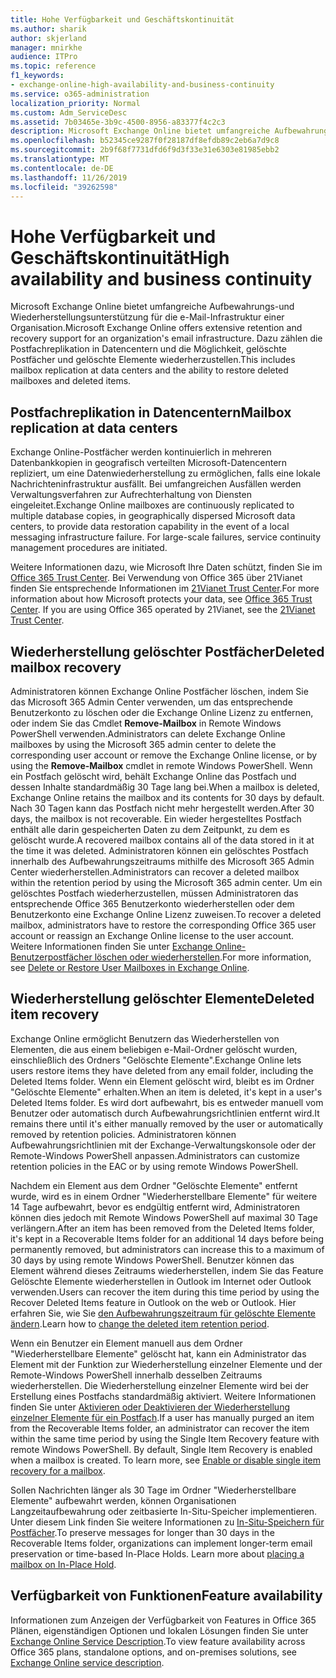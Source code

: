 ```yaml
---
title: Hohe Verfügbarkeit und Geschäftskontinuität
ms.author: sharik
author: skjerland
manager: mnirkhe
audience: ITPro
ms.topic: reference
f1_keywords:
- exchange-online-high-availability-and-business-continuity
ms.service: o365-administration
localization_priority: Normal
ms.custom: Adm_ServiceDesc
ms.assetid: 7b03465e-3b9c-4500-8956-a83377f4c2c3
description: Microsoft Exchange Online bietet umfangreiche Aufbewahrungs-und Wiederherstellungsunterstützung für die e-Mail-Infrastruktur einer Organisation. Dazu zählen die Postfachreplikation in Datencentern und die Möglichkeit, gelöschte Postfächer und gelöschte Elemente wiederherzustellen.
ms.openlocfilehash: b52345ce9287f0f28187df8efdb89c2eb6a7d9c8
ms.sourcegitcommit: 2b9f68f7731dfd6f9d3f33e31e6303e81985ebb2
ms.translationtype: MT
ms.contentlocale: de-DE
ms.lasthandoff: 11/26/2019
ms.locfileid: "39262598"
---
```

# <a name="high-availability-and-business-continuity"></a><span data-ttu-id="6f7e4-104">Hohe Verfügbarkeit und Geschäftskontinuität</span><span class="sxs-lookup"><span data-stu-id="6f7e4-104">High availability and business continuity</span></span>

<span data-ttu-id="6f7e4-105">Microsoft Exchange Online bietet umfangreiche Aufbewahrungs-und Wiederherstellungsunterstützung für die e-Mail-Infrastruktur einer Organisation.</span><span class="sxs-lookup"><span data-stu-id="6f7e4-105">Microsoft Exchange Online offers extensive retention and recovery support for an organization's email infrastructure.</span></span> <span data-ttu-id="6f7e4-106">Dazu zählen die Postfachreplikation in Datencentern und die Möglichkeit, gelöschte Postfächer und gelöschte Elemente wiederherzustellen.</span><span class="sxs-lookup"><span data-stu-id="6f7e4-106">This includes mailbox replication at data centers and the ability to restore deleted mailboxes and deleted items.</span></span>
  
## <a name="mailbox-replication-at-data-centers"></a><span data-ttu-id="6f7e4-107">Postfachreplikation in Datencentern</span><span class="sxs-lookup"><span data-stu-id="6f7e4-107">Mailbox replication at data centers</span></span>

<span data-ttu-id="6f7e4-p103">Exchange Online-Postfächer werden kontinuierlich in mehreren Datenbankkopien in geografisch verteilten Microsoft-Datencentern repliziert, um eine Datenwiederherstellung zu ermöglichen, falls eine lokale Nachrichteninfrastruktur ausfällt. Bei umfangreichen Ausfällen werden Verwaltungsverfahren zur Aufrechterhaltung von Diensten eingeleitet.</span><span class="sxs-lookup"><span data-stu-id="6f7e4-p103">Exchange Online mailboxes are continuously replicated to multiple database copies, in geographically dispersed Microsoft data centers, to provide data restoration capability in the event of a local messaging infrastructure failure. For large-scale failures, service continuity management procedures are initiated.</span></span>
  
<span data-ttu-id="6f7e4-p104">Weitere Informationen dazu, wie Microsoft Ihre Daten schützt, finden Sie im [Office 365 Trust Center](https://go.microsoft.com/fwlink/p/?LinkId=299135). Bei Verwendung von Office 365 über 21Vianet finden Sie entsprechende Informationen im [21Vianet Trust Center](https://www.21vbluecloud.com/office365/trustcenter/onlineservices.mdl).</span><span class="sxs-lookup"><span data-stu-id="6f7e4-p104">For more information about how Microsoft protects your data, see [Office 365 Trust Center](https://go.microsoft.com/fwlink/p/?LinkId=299135). If you are using Office 365 operated by 21Vianet, see the [21Vianet Trust Center](https://www.21vbluecloud.com/office365/trustcenter/onlineservices.mdl).</span></span>
  
## <a name="deleted-mailbox-recovery"></a><span data-ttu-id="6f7e4-112">Wiederherstellung gelöschter Postfächer</span><span class="sxs-lookup"><span data-stu-id="6f7e4-112">Deleted mailbox recovery</span></span>

<span data-ttu-id="6f7e4-113">Administratoren können Exchange Online Postfächer löschen, indem Sie das Microsoft 365 Admin Center verwenden, um das entsprechende Benutzerkonto zu löschen oder die Exchange Online Lizenz zu entfernen, oder indem Sie das Cmdlet **Remove-Mailbox** in Remote Windows PowerShell verwenden.</span><span class="sxs-lookup"><span data-stu-id="6f7e4-113">Administrators can delete Exchange Online mailboxes by using the Microsoft 365 admin center to delete the corresponding user account or remove the Exchange Online license, or by using the **Remove-Mailbox** cmdlet in remote Windows PowerShell.</span></span> <span data-ttu-id="6f7e4-114">Wenn ein Postfach gelöscht wird, behält Exchange Online das Postfach und dessen Inhalte standardmäßig 30 Tage lang bei.</span><span class="sxs-lookup"><span data-stu-id="6f7e4-114">When a mailbox is deleted, Exchange Online retains the mailbox and its contents for 30 days by default.</span></span> <span data-ttu-id="6f7e4-115">Nach 30 Tagen kann das Postfach nicht mehr hergestellt werden.</span><span class="sxs-lookup"><span data-stu-id="6f7e4-115">After 30 days, the mailbox is not recoverable.</span></span> <span data-ttu-id="6f7e4-116">Ein wieder hergestelltes Postfach enthält alle darin gespeicherten Daten zu dem Zeitpunkt, zu dem es gelöscht wurde.</span><span class="sxs-lookup"><span data-stu-id="6f7e4-116">A recovered mailbox contains all of the data stored in it at the time it was deleted.</span></span> <span data-ttu-id="6f7e4-117">Administratoren können ein gelöschtes Postfach innerhalb des Aufbewahrungszeitraums mithilfe des Microsoft 365 Admin Center wiederherstellen.</span><span class="sxs-lookup"><span data-stu-id="6f7e4-117">Administrators can recover a deleted mailbox within the retention period by using the Microsoft 365 admin center.</span></span> <span data-ttu-id="6f7e4-118">Um ein gelöschtes Postfach wiederherzustellen, müssen Administratoren das entsprechende Office 365 Benutzerkonto wiederherstellen oder dem Benutzerkonto eine Exchange Online Lizenz zuweisen.</span><span class="sxs-lookup"><span data-stu-id="6f7e4-118">To recover a deleted mailbox, administrators have to restore the corresponding Office 365 user account or reassign an Exchange Online license to the user account.</span></span> <span data-ttu-id="6f7e4-119">Weitere Informationen finden Sie unter [Exchange Online-Benutzerpostfächer löschen oder wiederherstellen](https://go.microsoft.com/fwlink/p/?LinkId=286992).</span><span class="sxs-lookup"><span data-stu-id="6f7e4-119">For more information, see [Delete or Restore User Mailboxes in Exchange Online](https://go.microsoft.com/fwlink/p/?LinkId=286992).</span></span>
  
## <a name="deleted-item-recovery"></a><span data-ttu-id="6f7e4-120">Wiederherstellung gelöschter Elemente</span><span class="sxs-lookup"><span data-stu-id="6f7e4-120">Deleted item recovery</span></span>

<span data-ttu-id="6f7e4-121">Exchange Online ermöglicht Benutzern das Wiederherstellen von Elementen, die aus einem beliebigen e-Mail-Ordner gelöscht wurden, einschließlich des Ordners "Gelöschte Elemente".</span><span class="sxs-lookup"><span data-stu-id="6f7e4-121">Exchange Online lets users restore items they have deleted from any email folder, including the Deleted Items folder.</span></span> <span data-ttu-id="6f7e4-122">Wenn ein Element gelöscht wird, bleibt es im Ordner "Gelöschte Elemente" erhalten.</span><span class="sxs-lookup"><span data-stu-id="6f7e4-122">When an item is deleted, it's kept in a user's Deleted Items folder.</span></span> <span data-ttu-id="6f7e4-123">Es wird dort aufbewahrt, bis es entweder manuell vom Benutzer oder automatisch durch Aufbewahrungsrichtlinien entfernt wird.</span><span class="sxs-lookup"><span data-stu-id="6f7e4-123">It remains there until it's either manually removed by the user or automatically removed by retention policies.</span></span> <span data-ttu-id="6f7e4-124">Administratoren können Aufbewahrungsrichtlinien mit der Exchange-Verwaltungskonsole oder der Remote-Windows PowerShell anpassen.</span><span class="sxs-lookup"><span data-stu-id="6f7e4-124">Administrators can customize retention policies in the EAC or by using remote Windows PowerShell.</span></span>
  
<span data-ttu-id="6f7e4-125">Nachdem ein Element aus dem Ordner "Gelöschte Elemente" entfernt wurde, wird es in einem Ordner "Wiederherstellbare Elemente" für weitere 14 Tage aufbewahrt, bevor es endgültig entfernt wird, Administratoren können dies jedoch mit Remote Windows PowerShell auf maximal 30 Tage verlängern.</span><span class="sxs-lookup"><span data-stu-id="6f7e4-125">After an item has been removed from the Deleted Items folder, it's kept in a Recoverable Items folder for an additional 14 days before being permanently removed, but administrators can increase this to a maximum of 30 days by using remote Windows PowerShell.</span></span> <span data-ttu-id="6f7e4-126">Benutzer können das Element während dieses Zeitraums wiederherstellen, indem Sie das Feature Gelöschte Elemente wiederherstellen in Outlook im Internet oder Outlook verwenden.</span><span class="sxs-lookup"><span data-stu-id="6f7e4-126">Users can recover the item during this time period by using the Recover Deleted Items feature in Outlook on the web or Outlook.</span></span> <span data-ttu-id="6f7e4-127">Hier erfahren Sie, wie Sie [den Aufbewahrungszeitraum für gelöschte Elemente ändern](https://go.microsoft.com/fwlink/p/?LinkId=286940).</span><span class="sxs-lookup"><span data-stu-id="6f7e4-127">Learn how to [change the deleted item retention period](https://go.microsoft.com/fwlink/p/?LinkId=286940).</span></span>
  
<span data-ttu-id="6f7e4-p108">Wenn ein Benutzer ein Element manuell aus dem Ordner "Wiederherstellbare Elemente" gelöscht hat, kann ein Administrator das Element mit der Funktion zur Wiederherstellung einzelner Elemente und der Remote-Windows PowerShell innerhalb desselben Zeitraums wiederherstellen. Die Wiederherstellung einzelner Elemente wird bei der Erstellung eines Postfachs standardmäßig aktiviert. Weitere Informationen finden Sie unter [Aktivieren oder Deaktivieren der Wiederherstellung einzelner Elemente für ein Postfach](https://go.microsoft.com/fwlink/p/?LinkID=286941).</span><span class="sxs-lookup"><span data-stu-id="6f7e4-p108">If a user has manually purged an item from the Recoverable Items folder, an administrator can recover the item within the same time period by using the Single Item Recovery feature with remote Windows PowerShell. By default, Single Item Recovery is enabled when a mailbox is created. To learn more, see [Enable or disable single item recovery for a mailbox](https://go.microsoft.com/fwlink/p/?LinkID=286941).</span></span>
  
<span data-ttu-id="6f7e4-p109">Sollen Nachrichten länger als 30 Tage im Ordner "Wiederherstellbare Elemente" aufbewahrt werden, können Organisationen Langzeitaufbewahrung oder zeitbasierte In-Situ-Speicher implementieren. Unter diesem Link finden Sie weitere Informationen zu [In-Situ-Speichern für Postfächer](https://go.microsoft.com/fwlink/p/?LinkId=271746).</span><span class="sxs-lookup"><span data-stu-id="6f7e4-p109">To preserve messages for longer than 30 days in the Recoverable Items folder, organizations can implement longer-term email preservation or time-based In-Place Holds. Learn more about [placing a mailbox on In-Place Hold](https://go.microsoft.com/fwlink/p/?LinkId=271746).</span></span>
  
## <a name="feature-availability"></a><span data-ttu-id="6f7e4-133">Verfügbarkeit von Funktionen</span><span class="sxs-lookup"><span data-stu-id="6f7e4-133">Feature availability</span></span>

<span data-ttu-id="6f7e4-134">Informationen zum Anzeigen der Verfügbarkeit von Features in Office 365 Plänen, eigenständigen Optionen und lokalen Lösungen finden Sie unter [Exchange Online Service Description](exchange-online-service-description.md).</span><span class="sxs-lookup"><span data-stu-id="6f7e4-134">To view feature availability across Office 365 plans, standalone options, and on-premises solutions, see [Exchange Online service description](exchange-online-service-description.md).</span></span>
  